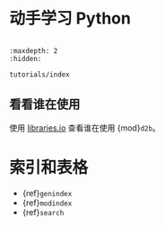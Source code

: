 # 动手学习 Python

```{include} ../README.md
```

```{toctree}
:maxdepth: 2
:hidden:

tutorials/index
```

## 看看谁在使用

使用 [libraries.io](https://libraries.io/pypi/d2b) 查看谁在使用 {mod}`d2b`。

# 索引和表格

* {ref}`genindex`
* {ref}`modindex`
* {ref}`search`
